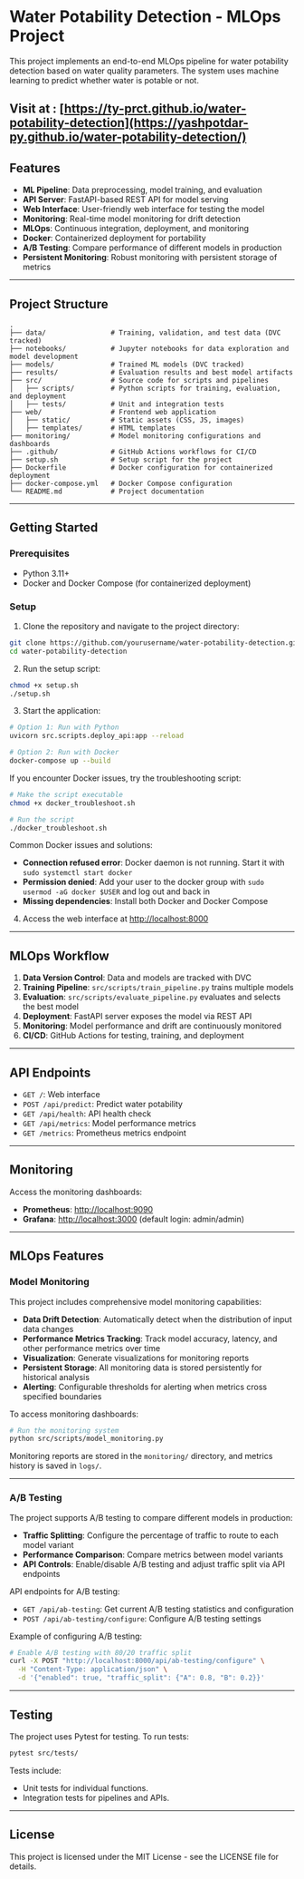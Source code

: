 # Water Potability Detection - MLOps Project

This project implements an end-to-end MLOps pipeline for water potability detection based on water quality parameters. The system uses machine learning to predict whether water is potable or not.

Visit at : [https://ty-prct.github.io/water-potability-detection](https://yashpotdar-py.github.io/water-potability-detection/)
---

## Features

- **ML Pipeline**: Data preprocessing, model training, and evaluation
- **API Server**: FastAPI-based REST API for model serving
- **Web Interface**: User-friendly web interface for testing the model
- **Monitoring**: Real-time model monitoring for drift detection
- **MLOps**: Continuous integration, deployment, and monitoring
- **Docker**: Containerized deployment for portability
- **A/B Testing**: Compare performance of different models in production
- **Persistent Monitoring**: Robust monitoring with persistent storage of metrics

---

## Project Structure

```plaintext
.
├── data/                # Training, validation, and test data (DVC tracked)
├── notebooks/           # Jupyter notebooks for data exploration and model development
├── models/              # Trained ML models (DVC tracked)
├── results/             # Evaluation results and best model artifacts
├── src/                 # Source code for scripts and pipelines
│   ├── scripts/         # Python scripts for training, evaluation, and deployment
│   ├── tests/           # Unit and integration tests
├── web/                 # Frontend web application
│   ├── static/          # Static assets (CSS, JS, images)
│   ├── templates/       # HTML templates
├── monitoring/          # Model monitoring configurations and dashboards
├── .github/             # GitHub Actions workflows for CI/CD
├── setup.sh             # Setup script for the project
├── Dockerfile           # Docker configuration for containerized deployment
├── docker-compose.yml   # Docker Compose configuration
└── README.md            # Project documentation
```

---

## Getting Started

### Prerequisites

- Python 3.11+
- Docker and Docker Compose (for containerized deployment)

### Setup

1. Clone the repository and navigate to the project directory:

```bash
git clone https://github.com/yourusername/water-potability-detection.git
cd water-potability-detection
```

2. Run the setup script:

```bash
chmod +x setup.sh
./setup.sh
```

3. Start the application:

```bash
# Option 1: Run with Python
uvicorn src.scripts.deploy_api:app --reload

# Option 2: Run with Docker
docker-compose up --build
```

   If you encounter Docker issues, try the troubleshooting script:

   ```bash
   # Make the script executable
   chmod +x docker_troubleshoot.sh

   # Run the script
   ./docker_troubleshoot.sh
   ```

   Common Docker issues and solutions:
   - **Connection refused error**: Docker daemon is not running. Start it with `sudo systemctl start docker`
   - **Permission denied**: Add your user to the docker group with `sudo usermod -aG docker $USER` and log out and back in
   - **Missing dependencies**: Install both Docker and Docker Compose

4. Access the web interface at [http://localhost:8000](http://localhost:8000)

---

## MLOps Workflow

1. **Data Version Control**: Data and models are tracked with DVC
2. **Training Pipeline**: `src/scripts/train_pipeline.py` trains multiple models
3. **Evaluation**: `src/scripts/evaluate_pipeline.py` evaluates and selects the best model
4. **Deployment**: FastAPI server exposes the model via REST API
5. **Monitoring**: Model performance and drift are continuously monitored
6. **CI/CD**: GitHub Actions for testing, training, and deployment

---

## API Endpoints

- `GET /`: Web interface
- `POST /api/predict`: Predict water potability
- `GET /api/health`: API health check
- `GET /api/metrics`: Model performance metrics
- `GET /metrics`: Prometheus metrics endpoint

---

## Monitoring

Access the monitoring dashboards:

- **Prometheus**: [http://localhost:9090](http://localhost:9090)
- **Grafana**: [http://localhost:3000](http://localhost:3000) (default login: admin/admin)

---

## MLOps Features

### Model Monitoring

This project includes comprehensive model monitoring capabilities:

- **Data Drift Detection**: Automatically detect when the distribution of input data changes
- **Performance Metrics Tracking**: Track model accuracy, latency, and other performance metrics over time
- **Visualization**: Generate visualizations for monitoring reports
- **Persistent Storage**: All monitoring data is stored persistently for historical analysis
- **Alerting**: Configurable thresholds for alerting when metrics cross specified boundaries

To access monitoring dashboards:

```bash
# Run the monitoring system
python src/scripts/model_monitoring.py
```

Monitoring reports are stored in the `monitoring/` directory, and metrics history is saved in `logs/`.

---

### A/B Testing

The project supports A/B testing to compare different models in production:

- **Traffic Splitting**: Configure the percentage of traffic to route to each model variant
- **Performance Comparison**: Compare metrics between model variants
- **API Controls**: Enable/disable A/B testing and adjust traffic split via API endpoints

API endpoints for A/B testing:

- `GET /api/ab-testing`: Get current A/B testing statistics and configuration
- `POST /api/ab-testing/configure`: Configure A/B testing settings

Example of configuring A/B testing:

```bash
# Enable A/B testing with 80/20 traffic split
curl -X POST "http://localhost:8000/api/ab-testing/configure" \
  -H "Content-Type: application/json" \
  -d '{"enabled": true, "traffic_split": {"A": 0.8, "B": 0.2}}'
```

---

## Testing

The project uses Pytest for testing. To run tests:

```bash
pytest src/tests/
```

Tests include:

- Unit tests for individual functions.
- Integration tests for pipelines and APIs.

---

## License

This project is licensed under the MIT License - see the LICENSE file for details.
